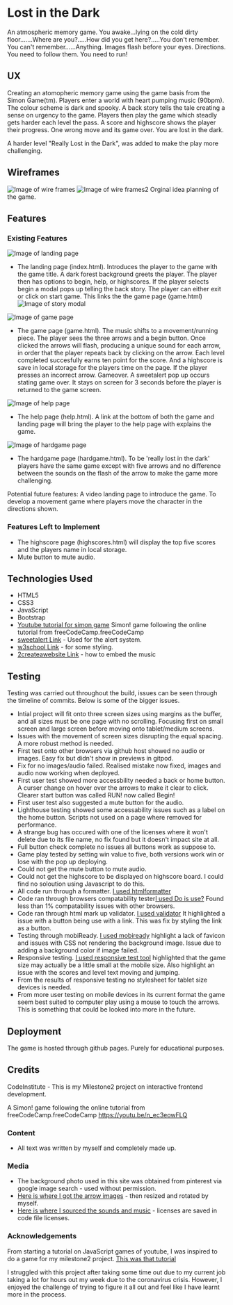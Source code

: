 # Lost in the Dark

An atmospheric memory game. 
You awake...lying on the cold dirty floor.......Where are you?.....How did you get here?.....You don't remember. You can't
remember......Anything.	Images flash before your eyes. Directions. You need to follow them. You need to run!
 
## UX
 
Creating an atomopheric memory game using the game basis from the Simon Game(tm). Players enter a world with heart pumping music (90bpm).
The colour scheme is dark and spooky. A back story tells the tale creating a sense on urgency to the game. Players then play the game which steadly 
gets harder each level the pass. A score and highscore shows the player their progress. One wrong move and its game over. You are lost in the dark.

A harder level "Really Lost in the Dark", was added to make the play more challenging.

## Wireframes

![Image of wire frames](https://github.com/ClaireRoberts1403/LostInTheDark/blob/master/assets/images/wireframe1.jpg)
![Image of wire frames2](https://github.com/ClaireRoberts1403/LostInTheDark/blob/master/assets/images/wireframe2.jpg)
Orginal idea planning of the game.


## Features
 
### Existing Features

![Image of landing page](https://github.com/ClaireRoberts1403/LostInTheDark/blob/master/assets/images/landingSS.png)
- The landing page (index.html). Introduces the player to the game with the game title. A dark forest background greets the player.
The player then has options to begin, help, or highscores. If the player selects begin a modal pops up telling the back story. The player 
can either exit or click on start game. This links the the game page (game.html)
![Image of story modal](https://github.com/ClaireRoberts1403/LostInTheDark/blob/master/assets/images/storySS.png)

![Image of game page](https://github.com/ClaireRoberts1403/LostInTheDark/blob/master/assets/images/lostSS.png)
- The game page (game.html). The music shifts to a movement/running piece. The player sees the three arrows and a begin button. Once clicked
the arrows will flash, producing a unique sound for each arrow, in order that the player repeats back by clicking on the arrow. Each level completed succesfully earns ten point for the 
score. And a highscore is save in local storage for the players time on the page. If the player presses an incorrect arrow. Gameover. A sweetalert pop 
up occurs stating game over. It stays on screen for 3 seconds before the player is returned to the game screen.

![Image of help page](https://github.com/ClaireRoberts1403/LostInTheDark/blob/master/assets/images/helpSS.png)
- The help page (help.html). A link at the bottom of both the game and landing page will bring the player to the help page with explains the game.

![Image of hardgame page](https://github.com/ClaireRoberts1403/LostInTheDark/blob/master/assets/images/ReallyLostSS.png)
- The hardgame page (hardgame.html). To be 'really lost in the dark' players have the same game except with five arrows and no difference between the sounds 
on the flash of the arrow to make the game more challenging.

Potential future features:
A video landing page to introduce the game.
To develop a movement game where players move the character in the directions shown.

### Features Left to Implement
- The highscore page (highscores.html) will display the top five scores and the players name in local storage.
- Mute button to mute audio.

## Technologies Used
- HTML5
- CSS3
- JavaScript
- Bootstrap
- [Youtube tutorial for simon game](https://youtu.be/n_ec3eowFLQA) Simon! game following the online tutorial from freeCodeCamp.freeCodeCamp 
- [sweetalert Link](https://sweetalert.js.org/) - Used for the alert system.
- [w3school Link](https://www.w3schools.com/howto) - for some styling.
- [2createawebsite Link](http://www.2createawebsite.com/enhance/adding-music.html) - how to embed the music


## Testing

Testing was carried out throughout the build, issues can be seen through the timeline of commits. Below is some of the bigger issues.

- Intial project will fit onto three screen sizes using margins as the buffer, and all sizes must be one page with no scrolling. Focusing first on small screen and large screen before moving onto tablet/medium screens.
- Issues with the movement of screen sizes disrupting the equal spacing. A more robust method is needed.
- First test onto other browsers via github host showed no audio or images. Easy fix but didn't show in previews in gitpod.
- Fix for no images/audio failed. Realised mistake now fixed, images and audio now working when deployed.
- First user test showed more accessbility needed a back or home button. A curser change on hover over the arrows to make it clear to click. Clearer start button was called RUN! now called Begin!
- First user test also suggested a mute button for the audio. 
- Lighthouse testing showed some accessability issues such as a label on the home button. Scripts not used on a page where removed for performance.
- A strange bug has occured with one of the licenses where it won't delete due to its file name, no fix found but it doesn't impact site at all.
- Full button check complete no issues all buttons work as suppose to.
- Game play tested by setting win value to five, both versions work win or lose with the pop up deploying.
- Could not get the mute button to mute audio.
- Could not get the highscore to be displayed on highscore board. I could find no soloution using Javascript to do this.
- All code run through a formatter. [I used htmlformatter](https://htmlformatter.com/)
- Code ran through browsers compatability tester[I used Do is use?](http://doiuse.herokuapp.com/) Found less than 1% compatability issues with other browsers. 
- Code ran through html mark up validator. [I used validator](https://validator.w3.org/) It highlighted a issue with a button being use with a link. This was fix by styling the link as a button.
- Testing through mobiReady. [I used mobiready](https://ready.mobi/) highlight a lack of favicon and issues with CSS not rendering the background image. Issue due to adding a background color if image failed.
- Responsive testing. [I used responsive test tool](http://responsivetesttool.com/) highlighted that the game size may actually be a little small at the mobile size. Also highlight an issue with the scores and level text moving and jumping.
- From the results of responsive testing no stylesheet for tablet size devices is needed.
- From more user testing on mobile devices in its current format the game seem best suited to computer play using a mouse to touch the arrows. This is something that could be looked into more in the future.


## Deployment

The game is hosted through github pages. Purely for educational purposes.


## Credits

CodeInstitute - This is my Milestone2 project on interactive frontend development.

A Simon! game following the online tutorial from freeCodeCamp.freeCodeCamp https://youtu.be/n_ec3eowFLQ

### Content
- All text was written by myself and completely made up.

### Media
- The background photo used in this site was obtained from pinterest via google image search - used without permission.
- [Here is where I got the arrow images](https://www.stickpng.com/) - then resized and rotated by myself.
- [Here is where I sourced the sounds and music](https://elements.envato.com/) - licenses are saved in code file licenses.

### Acknowledgements

From starting a tutorial on JavaScript games of youtube, I was inspired to do a game for my milestone2 project.
[This was that tutorial](https://www.youtube.com/watch?v=lhNdUVh3qCc)

I struggled with this project after taking some time out due to my current job taking a lot for hours out my week due to the coronavirus crisis.
However, I enjoyed the challenge of trying to figure it all out and feel like I have learnt more in the process.
